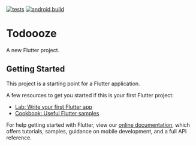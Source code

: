 [![tests](https://github.com/mark-kascheev/todooze/actions/workflows/pull_request_pipe.yml/badge.svg)](https://github.com/mark-kascheev/todooze/actions/workflows/pull_request_pipe.yml)
[![android build](https://github.com/mark-kascheev/todooze/actions/workflows/android_build.yml/badge.svg)](https://github.com/mark-kascheev/todooze/actions/workflows/android_build.yml)
# Todoooze

A new Flutter project.

## Getting Started

This project is a starting point for a Flutter application.

A few resources to get you started if this is your first Flutter project:

- [Lab: Write your first Flutter app](https://flutter.dev/docs/get-started/codelab)
- [Cookbook: Useful Flutter samples](https://flutter.dev/docs/cookbook)

For help getting started with Flutter, view our
[online documentation](https://flutter.dev/docs), which offers tutorials,
samples, guidance on mobile development, and a full API reference.
